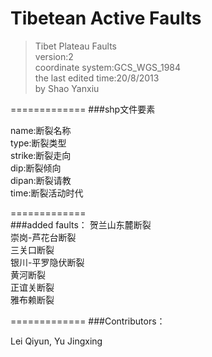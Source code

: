 Tibetean Active Faults
=============

>Tibet Plateau Faults   
>version:2  
>coordinate system:GCS_WGS_1984  
>the last edited time:20/8/2013  
>by Shao Yanxiu

=============
###shp文件要素  

name:断裂名称  
type:断裂类型  
strike:断裂走向  
dip:断裂倾向  
dipan:断裂请教  
time:断裂活动时代  

=============  
###added faults：
贺兰山东麓断裂  
崇岗-芦花台断裂  
三关口断裂  
银川-平罗隐伏断裂  
黄河断裂  
正谊关断裂  
雅布赖断裂


=============
###Contributors：

Lei Qiyun, Yu Jingxing

